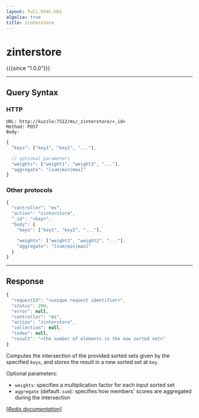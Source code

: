 ```yaml
---
layout: full.html.hbs
algolia: true
title: zinterstore
---
```


# zinterstore

{{{since "1.0.0"}}}




---

## Query Syntax

### HTTP

```http
URL: http://kuzzle:7512/ms/_zinterstore/<_id>
Method: POST  
Body:
```


```js
{
  "keys": ["key1", "key2", "..."],

  // optional parameters
  "weights": ["weight1", "weight2", "..."],
  "aggregate": "[sum|min|max]"
}
```



### Other protocols


```js
{
  "controller": "ms",
  "action": "zinterstore",
  "_id": "<key>",
  "body": {
    "keys": ["key1", "key2", "..."],

    "weights": ["weight1", "weight2", "..."],
    "aggregate": "[sum|min|max]"
  }
}
```

---

## Response

```javascript
{
  "requestId": "<unique request identifier>",
  "status": 200,
  "error": null,
  "controller": "ms",
  "action": "zinterstore",
  "collection": null,
  "index": null,
  "result": "<the number of elements in the new sorted set>"
}
```

Computes the intersection of the provided sorted sets given by the specified `keys`, and stores the result in a new sorted set at `key`.

Optional parameters:

* `weights`: specifies a multiplication factor for each input sorted set
* `aggregate` (default: `sum`): specifies how members' scores are aggregated during the intersection

[[_Redis documentation_]](https://redis.io/commands/zinterstore)
